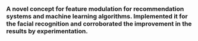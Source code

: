 ### A novel concept for feature modulation for recommendation systems and machine learning algorithms. Implemented it for the facial recognition and corroborated the improvement in the results by experimentation.
